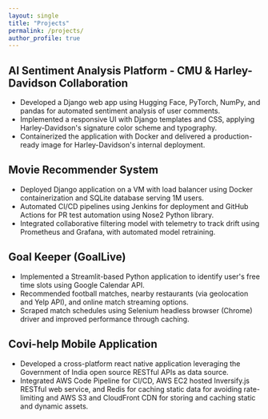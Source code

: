 ```yaml
---
layout: single
title: "Projects"
permalink: /projects/
author_profile: true
---
```


## AI Sentiment Analysis Platform - CMU & Harley-Davidson Collaboration
* Developed a Django web app using Hugging Face, PyTorch, NumPy, and pandas for automated sentiment analysis of user comments.
* Implemented a responsive UI with Django templates and CSS, applying Harley-Davidson's signature color scheme and typography.
* Containerized the application with Docker and delivered a production-ready image for Harley-Davidson's internal deployment.

## Movie Recommender System
* Deployed Django application on a VM with load balancer using Docker containerization and SQLite database serving 1M users.
* Automated CI/CD pipelines using Jenkins for deployment and GitHub Actions for PR test automation using Nose2 Python library.
* Integrated collaborative filtering model with telemetry to track drift using Prometheus and Grafana, with automated model retraining.

## Goal Keeper (GoalLive)
* Implemented a Streamlit-based Python application to identify user's free time slots using Google Calendar API.
* Recommended football matches, nearby restaurants (via geolocation and Yelp API), and online match streaming options.
* Scraped match schedules using Selenium headless browser (Chrome) driver and improved performance through caching.

## Covi-help Mobile Application
* Developed a cross-platform react native application leveraging the Government of India open source RESTful APIs as data source.
* Integrated AWS Code Pipeline for CI/CD, AWS EC2 hosted Inversify.js RESTful web service, and Redis for caching static data for avoiding rate-limiting and AWS S3 and CloudFront CDN for storing and caching static and dynamic assets.
